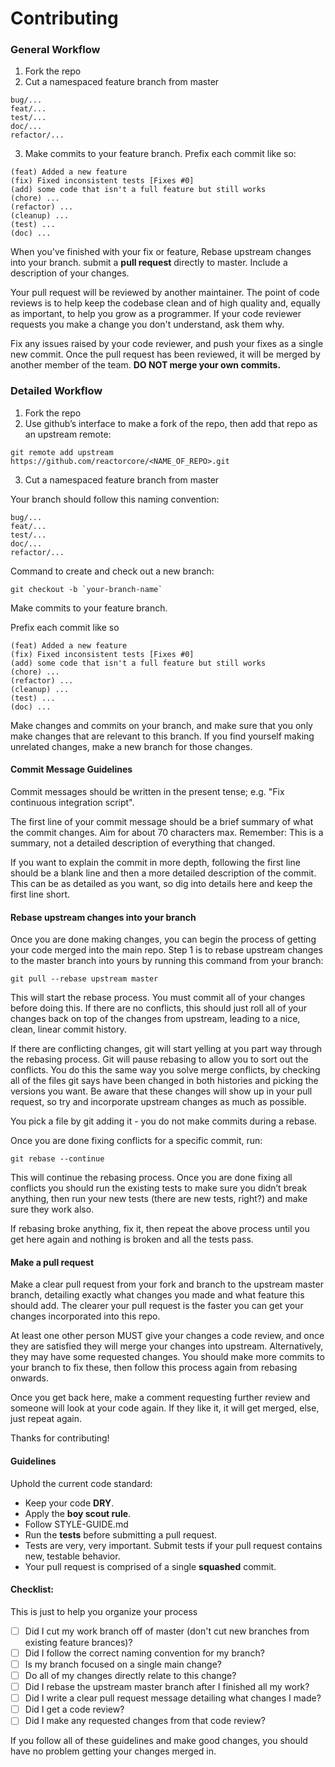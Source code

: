 
# Contributing

### General Workflow

1. Fork the repo
2. Cut a namespaced feature branch from master
```
bug/...
feat/...
test/...
doc/...
refactor/...
```
3. Make commits to your feature branch. Prefix each commit like so:
```
(feat) Added a new feature
(fix) Fixed inconsistent tests [Fixes #0]
(add) some code that isn't a full feature but still works
(chore) ...
(refactor) ...
(cleanup) ...
(test) ...
(doc) ...
```
When you've finished with your fix or feature, Rebase upstream changes into your branch. submit a **pull request** directly to master. Include a description of your changes.

Your pull request will be reviewed by another maintainer. The point of code reviews is to help keep the codebase clean and of high quality and, equally as important, to help you grow as a programmer. If your code reviewer requests you make a change you don't understand, ask them why.

Fix any issues raised by your code reviewer, and push your fixes as a single new commit.
Once the pull request has been reviewed, it will be merged by another member of the team. **DO NOT merge your own commits.**

### Detailed Workflow

1. Fork the repo
2. Use github’s interface to make a fork of the repo, then add that repo as an upstream remote:
```
git remote add upstream https://github.com/reactorcore/<NAME_OF_REPO>.git
```
3. Cut a namespaced feature branch from master

Your branch should follow this naming convention:
```
bug/...
feat/...
test/...
doc/...
refactor/...
```

Command to create and check out a new branch:
```
git checkout -b `your-branch-name`
```
Make commits to your feature branch.

Prefix each commit like so

```
(feat) Added a new feature
(fix) Fixed inconsistent tests [Fixes #0]
(add) some code that isn't a full feature but still works
(chore) ...
(refactor) ...
(cleanup) ...
(test) ...
(doc) ...
```
Make changes and commits on your branch, and make sure that you only make changes that are relevant to this branch. If you find yourself making unrelated changes, make a new branch for those changes.

#### Commit Message Guidelines

Commit messages should be written in the present tense; e.g. "Fix continuous integration script".

The first line of your commit message should be a brief summary of what the commit changes. Aim for about 70 characters max. Remember: This is a summary, not a detailed description of everything that changed.

If you want to explain the commit in more depth, following the first line should be a blank line and then a more detailed description of the commit. This can be as detailed as you want, so dig into details here and keep the first line short.

#### Rebase upstream changes into your branch

Once you are done making changes, you can begin the process of getting your code merged into the main repo. Step 1 is to rebase upstream changes to the master branch into yours by running this command from your branch:
```
git pull --rebase upstream master
```
This will start the rebase process. You must commit all of your changes before doing this. If there are no conflicts, this should just roll all of your changes back on top of the changes from upstream, leading to a nice, clean, linear commit history.

If there are conflicting changes, git will start yelling at you part way through the rebasing process. Git will pause rebasing to allow you to sort out the conflicts. You do this the same way you solve merge conflicts, by checking all of the files git says have been changed in both histories and picking the versions you want. Be aware that these changes will show up in your pull request, so try and incorporate upstream changes as much as possible.

You pick a file by git adding it - you do not make commits during a rebase.

Once you are done fixing conflicts for a specific commit, run:
```
git rebase --continue
```
This will continue the rebasing process. Once you are done fixing all conflicts you should run the existing tests to make sure you didn’t break anything, then run your new tests (there are new tests, right?) and make sure they work also.

If rebasing broke anything, fix it, then repeat the above process until you get here again and nothing is broken and all the tests pass.

#### Make a pull request

Make a clear pull request from your fork and branch to the upstream master branch, detailing exactly what changes you made and what feature this should add. The clearer your pull request is the faster you can get your changes incorporated into this repo.

At least one other person MUST give your changes a code review, and once they are satisfied they will merge your changes into upstream. Alternatively, they may have some requested changes. You should make more commits to your branch to fix these, then follow this process again from rebasing onwards.

Once you get back here, make a comment requesting further review and someone will look at your code again. If they like it, it will get merged, else, just repeat again.

Thanks for contributing!

#### Guidelines

Uphold the current code standard:
* Keep your code **DRY**.
* Apply the **boy scout rule**.
* Follow STYLE-GUIDE.md
* Run the **tests** before submitting a pull request.
* Tests are very, very important. Submit tests if your pull request contains new, testable behavior.
* Your pull request is comprised of a single **squashed** commit.

#### Checklist:

This is just to help you organize your process

- [ ] Did I cut my work branch off of master (don't cut new branches from existing feature brances)?
- [ ] Did I follow the correct naming convention for my branch?
- [ ] Is my branch focused on a single main change?
- [ ] Do all of my changes directly relate to this change?
- [ ] Did I rebase the upstream master branch after I finished all my work?
- [ ] Did I write a clear pull request message detailing what changes I made?
- [ ] Did I get a code review?
- [ ] Did I make any requested changes from that code review?

If you follow all of these guidelines and make good changes, you should have no problem getting your changes merged in.
